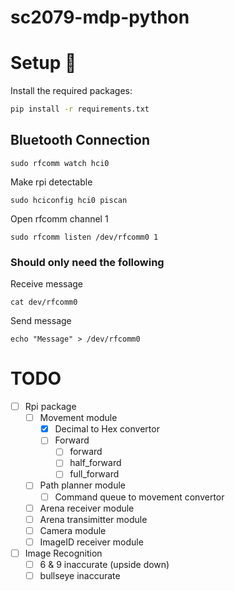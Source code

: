 # sc2079-mdp-python

# Setup :wrench:
Install the required packages:
```bash
pip install -r requirements.txt
```

## Bluetooth Connection
```
sudo rfcomm watch hci0
```

Make rpi detectable
```
sudo hciconfig hci0 piscan
```

Open rfcomm channel 1
```
sudo rfcomm listen /dev/rfcomm0 1
```

### Should only need the following
Receive message
```
cat dev/rfcomm0
```
Send message
```
echo "Message" > /dev/rfcomm0
```

# TODO
- [ ] Rpi package
    - [ ] Movement module 
        - [x] Decimal to Hex convertor
        - [ ] Forward
            - [ ] forward
            - [ ] half_forward
            - [ ] full_forward
    - [ ] Path planner module
        - [ ] Command queue to movement convertor
    - [ ] Arena receiver module
    - [ ] Arena transimitter module
    - [ ] Camera module
    - [ ] ImageID receiver module
    
- [ ] Image Recognition
    - [ ] 6 & 9 inaccurate (upside down)
    - [ ] bullseye inaccurate
